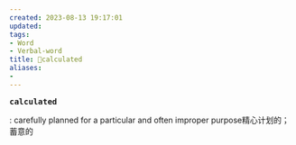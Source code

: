```yaml
---
created: 2023-08-13 19:17:01
updated: 
tags: 
- Word
- Verbal-word
title: 🚩calculated
aliases:
- 
---
```


<pre><strong>calculated</strong></pre>
: carefully planned for a particular and often improper purpose精心计划的；蓄意的